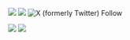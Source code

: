 [![](https://komarev.com/ghpvc/?username=ttskch&style=flat-square)](https://github.com/ttskch/ttskch)
[![](https://img.shields.io/github/followers/ttskch?label=follow&logo=github&style=flat-square)](https://github.com/ttskch)
![X (formerly Twitter) Follow](https://img.shields.io/twitter/follow/ttskch?style=flat-square)

[![](https://github-readme-stats.vercel.app/api?username=ttskch&show_icons=true&line_height=40)](https://github.com/anuraghazra/github-readme-stats)
[![](https://github-readme-stats.vercel.app/api/top-langs/?username=ttskch)](https://github.com/anuraghazra/github-readme-stats)
